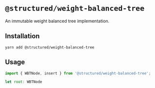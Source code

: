 # `@structured/weight-balanced-tree`

An immutable weight balanced tree implementation.

## Installation

```
yarn add @structured/weight-balanced-tree
```

## Usage

```javascript
import { WBTNode, insert } from '@structured/weight-balanced-tree';

let root: WBTNode
```